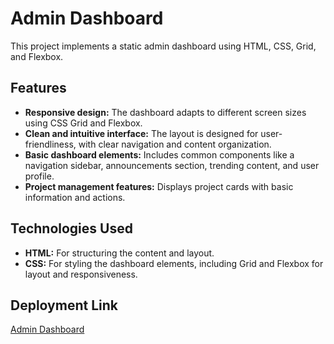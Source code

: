# Admin Dashboard

This project implements a static admin dashboard using HTML, CSS, Grid, and Flexbox. 

## Features

* **Responsive design:** The dashboard adapts to different screen sizes using CSS Grid and Flexbox.
* **Clean and intuitive interface:** The layout is designed for user-friendliness, with clear navigation and content organization.
* **Basic dashboard elements:** Includes common components like a navigation sidebar, announcements section, trending content, and user profile.
* **Project management features:**  Displays project cards with basic information and actions.

## Technologies Used

* **HTML:** For structuring the content and layout.
* **CSS:** For styling the dashboard elements, including Grid and Flexbox for layout and responsiveness.

## Deployment Link

[Admin Dashboard](https://ephraim-9.github.io/Admin-Dashboard/)